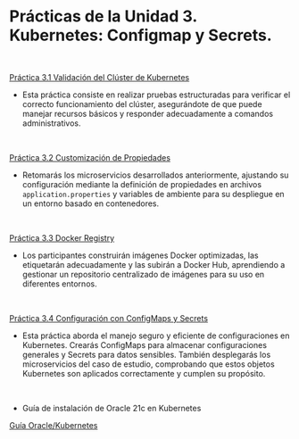 
# Prácticas de la Unidad 3. Kubernetes: Configmap y Secrets.

<br/>

[Práctica 3.1 Validación del Clúster de Kubernetes](./README3_1.md)

- Esta práctica consiste en realizar pruebas estructuradas para verificar el correcto funcionamiento del clúster, asegurándote de que puede manejar recursos básicos y responder adecuadamente a comandos administrativos.

<br/>


[Práctica 3.2 Customización de Propiedades](./README3_2.md)

- Retomarás los microservicios desarrollados anteriormente, ajustando su configuración mediante la definición de propiedades en archivos `application.properties` y variables de ambiente para su despliegue en un entorno basado en contenedores.

<br/>


[Práctica 3.3 Docker Registry](./README3_3.md)

- Los participantes construirán imágenes Docker optimizadas, las etiquetarán adecuadamente y las subirán a Docker Hub, aprendiendo a gestionar un repositorio centralizado de imágenes para su uso en diferentes entornos.

<br/>


[Práctica 3.4 Configuración con ConfigMaps y Secrets](./README3_4.md)

- Esta práctica aborda el manejo seguro y eficiente de configuraciones en Kubernetes. Crearás ConfigMaps para almacenar configuraciones generales y Secrets para datos sensibles. También desplegarás los microservicios del caso de estudio, comprobando que estos objetos Kubernetes son aplicados correctamente y cumplen su propósito.

<br/>

- Guía de instalación de Oracle 21c en Kubernetes

[Guía Oracle/Kubernetes](Oracle-Kubernetes-Guide.md)